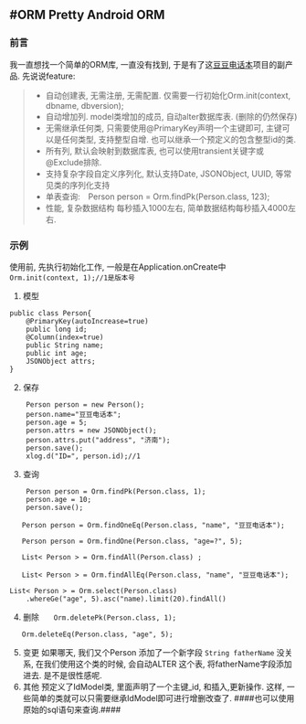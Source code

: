 #ORM
Pretty Android ORM
-----------

### 前言
我一直想找一个简单的ORM库, 一直没有找到, 于是有了这[豆豆电话本](http://www.lightim.net/dou/dou.apk)项目的副产品. 
先说说feature:
> - 自动创建表, 无需注册, 无需配置.  仅需要一行初始化Orm.init(context, dbname, dbversion);
> - 自动增加列. model类增加的成员, 自动alter数据库表.  (删除的仍然保存)
> -  无需继承任何类, 只需要使用@PrimaryKey声明一个主键即可, 主键可以是任何类型, 支持整型自增.  也可以继承一个预定义的包含整型id的类. 
> - 所有列, 默认会映射到数据库表, 也可以使用transient关键字或@Exclude排除.
> - 支持复杂字段自定义序列化, 默认支持Date, JSONObject, UUID, 等常见类的序列化支持
> - 单表查询:　Person person = Orm.findPk(Person.class, 123);
> - 性能, 复杂数据结构 每秒插入1000左右, 简单数据结构每秒插入4000左右.

### 示例

使用前, 先执行初始化工作, 一般是在Application.onCreate中
`Orm.init(context, 1);//1是版本号`
1. 模型
```
public class Person{
	@PrimaryKey(autoIncrease=true)
	public long id;
	@Column(index=true)
	public String name;
	public int age;
	JSONObject attrs;
}
```
2. 保存
```
	Person person = new Person();
	person.name="豆豆电话本";
	person.age = 5;
	person.attrs = new JSONObject();
	person.attrs.put("address", "济南");
	person.save();
	xlog.d("ID=", person.id);//1
```
3. 查询
```
	Person person = Orm.findPk(Person.class, 1);
	person.age = 10;
	person.save();
```

`	Person person = Orm.findOneEq(Person.class, "name", "豆豆电话本");`

`	Person person = Orm.findOne(Person.class, "age=?", 5);`

`	List< Person > = Orm.findAll(Person.class) ;`

`	List< Person > = Orm.findAllEq(Person.class, "name", "豆豆电话本");`

```
List< Person > = Orm.select(Person.class)
	.whereGe("age", 5).asc("name).limit(20).findAll()
```
4. 删除
`	Orm.deletePk(Person.class, 1);`

`	Orm.deleteEq(Person.class, "age", 5);`

5. 变更
如果哪天, 我们又个Person 添加了一个新字段 
` String fatherName `
没关系, 在我们使用这个类的时候, 会自动ALTER 这个表, 将fatherName字段添加进去. 是不是很性感呢.
6. 其他
预定义了IdModel类, 里面声明了一个主键_id, 和插入,更新操作. 这样, 一些简单的类就可以只需要继承IdModel即可进行增删改查了. 
####也可以使用原始的sql语句来查询.####
